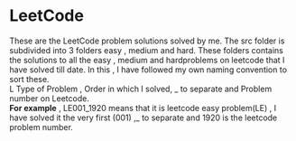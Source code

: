 # LeetCode
These are the LeetCode problem solutions solved by me. The src folder is subdivided into 3 folders easy , medium and hard. 
These folders contains the solutions to all the easy , medium and hardproblems on leetcode that I have solved till date.
In this , I have followed my own naming convention to sort these.
</br> 
L Type of Problem , Order in which I solved, _ to separate and Problem number on Leetcode.
</br>
**For example** , 
LE001_1920 means that it is leetcode easy problem(LE) , I have solved it the very first (001) ,_ to separate and 
1920 is the leetcode problem number.
